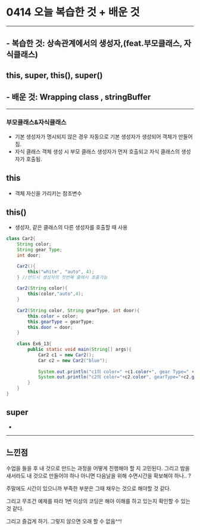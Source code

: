 # 0414 오늘 복습한 것 + 배운 것

---

## - 복습한 것: 상속관계에서의 생성자,(feat.부모클래스, 자식클래스) 

## this, super, this(), super()

## - 배운 것: Wrapping class , stringBuffer

---

### 부모클래스&자식클래스

- 기본 생성자가 명시되지 않은 경우 자동으로 기본 생성자가 생성되어 객체가 만들어짐. 
- 자식 클래스 객체 생성 시 부모 클래스 생성자가 먼저 호출되고 자식 클래스의 생성자가 호출됨. 



## this

- 객체 자신을 가리키는 참조변수

## this()

- 생성자, 같은 클래스의 다른 생성자를 호출할 때 사용

```java
class Car2{
    String color;
    String gear Type;
    int door;

    Car2(){
        this("white", "auto", 4);
    } //반드시 생성자의 첫번째 줄에서 호출가능
    
    Car2(String color){
        this(color,"auto",4);
    }
    
    Car2(String color, String gearType, int door){
        this.color = color;
        this.gearType = gearType;
        this.door = door;
    }
    
    class Ex6_13{
        public static void main(String[] args){
            Car2 c1 = new Car2();
            Car c2 = new Car2("blue");
            
            System.out.println("c1의 color=" +c1.color+", gear Type=" + c1.gearType+ ",door="+c1.door);
            System.out.println("c2의 color="+c2.color", gearType="+c2.gearType+",c2.door="+c2.door);
        }
    }
}


```



## super

- 

---

## 느낀점

수업을 들을 후 내 것으로 만드는 과정을 어떻게 진행해야 할 지 고민된다. 그리고 밤을 새서라도 내 것으로 만들어야 하나 아니면 다음날을 위해 수면시간을 확보해야 하나.. ?

주말에도 시간이 있으니까 부족한 부분은 그때 채우는 것으로 해야할 것 같다. 

그리고 무조건 예제를 따라 1번 이상의 코딩은 해야 이해를 하고 있는지 확인할 수 있는 것 같다. 

그리고 즐겁게 하기. 그렇지 않으면 오래 할 수 없음^^! 